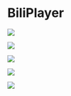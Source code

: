 # BiliPlayer
![](http://i.imgur.com/Bvkixql.jpg)

![](http://i.imgur.com/hu0ra5V.jpg)

![](http://i.imgur.com/3XWhdRn.png)

![](http://i.imgur.com/LkgVDMj.png)

![](http://i.imgur.com/cxEpkgm.png)